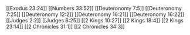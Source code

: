 [[Exodus 23:24]]
[[Numbers 33:52]]
[[Deuteronomy 7:5]]
[[Deuteronomy 7:25]]
[[Deuteronomy 12:2]]
[[Deuteronomy 16:21]]
[[Deuteronomy 16:22]]
[[Judges 2:2]]
[[Judges 6:25]]
[[2 Kings 10:27]]
[[2 Kings 18:4]]
[[2 Kings 23:14]]
[[2 Chronicles 31:1]]
[[2 Chronicles 34:3]]
